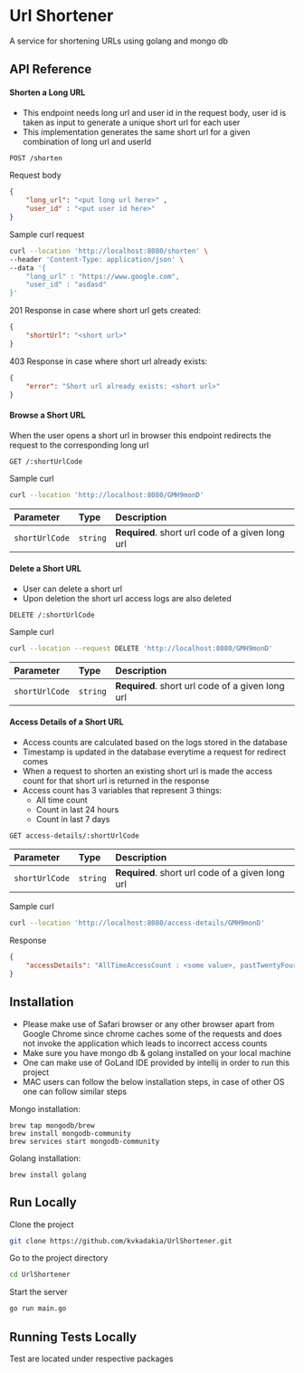 # Url Shortener
A service for shortening URLs using golang and mongo db 

## API Reference

#### Shorten a Long URL
- This endpoint needs long url and user id in the request body, user id is taken as input to generate a unique short url for each user
- This implementation generates the same short url for a given combination of long url and userId

```bash
POST /shorten
```

Request body
```json
{ 
    "long_url": "<put long url here>" ,
    "user_id" : "<put user id here>"
}
```

Sample curl request
```bash
curl --location 'http://localhost:8080/shorten' \
--header 'Content-Type: application/json' \
--data '{
    "long_url" : "https://www.google.com",
    "user_id" : "asdasd"
}'
```

201 Response in case where short url gets created:
```json
{
    "shortUrl": "<short url>"
}
```

403 Response in case where short url already exists:
```json
{
    "error": "Short url already exists: <short url>"
}
```

#### Browse a Short URL
When the user opens a short url in browser this endpoint redirects the request to the corresponding long url

```bash
GET /:shortUrlCode
```

Sample curl
```bash
curl --location 'http://localhost:8080/GMH9monD'
```

| Parameter      | Type     | Description                       |
|:---------------| :------- | :-------------------------------- |
| `shortUrlCode` | `string` | **Required**. short url code of a given long url|


#### Delete a Short URL
- User can delete a short url 
- Upon deletion the short url access logs are also deleted

```bash
DELETE /:shortUrlCode
```

Sample curl
```bash
curl --location --request DELETE 'http://localhost:8080/GMH9monD'
```

| Parameter   | Type     | Description                       |
|:------------| :------- | :-------------------------------- |
| `shortUrlCode` | `string` | **Required**. short url code of a given long url|

#### Access Details of a Short URL
- Access counts are calculated based on the logs stored in the database
- Timestamp is updated in the database everytime a request for redirect comes
- When a request to shorten an existing short url is made the access count for that short url is returned in the response
- Access count has 3 variables that represent 3 things:
    - All time count
    - Count in last 24 hours
    - Count in last 7 days

```bash
GET access-details/:shortUrlCode
```

| Parameter   | Type     | Description                       |
|:------------| :------- | :-------------------------------- |
| `shortUrlCode` | `string` | **Required**. short url code of a given long url|

Sample curl
```bash
curl --location 'http://localhost:8080/access-details/GMH9monD'
```

Response
```json
{
    "accessDetails": "AllTimeAccessCount : <some value>, pastTwentyFourHoursAccessCount : <some value>, pastWeekAccessCount : <some value>"
}
```


## Installation
- Please make use of Safari browser or any other browser apart from Google Chrome since chrome caches some of the requests and does not invoke the application which leads to incorrect access counts
- Make sure you have mongo db & golang installed on your local machine
- One can make use of GoLand IDE provided by intellij in order to run this project
- MAC users can follow the below installation steps, in case of other OS one can follow similar steps 

Mongo installation:
```
brew tap mongodb/brew
brew install mongodb-community
brew services start mongodb-community
```

Golang installation:
 ```
 brew install golang
 ```


## Run Locally

Clone the project

```bash
git clone https://github.com/kvkadakia/UrlShortener.git
```

Go to the project directory

```bash
cd UrlShortener
```


Start the server

```bash
go run main.go
```

## Running Tests Locally
Test are located under respective packages
